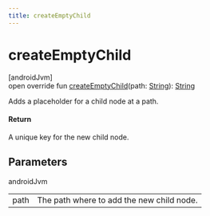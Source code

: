 ```yaml
---
title: createEmptyChild
---
```



# createEmptyChild



[androidJvm]\
open override fun [createEmptyChild](create-empty-child.html)(path: [String](https://kotlinlang.org/api/latest/jvm/stdlib/kotlin/-string/index.html)): [String](https://kotlinlang.org/api/latest/jvm/stdlib/kotlin/-string/index.html)



Adds a placeholder for a child node at a path.



#### Return



A unique key for the new child node.



## Parameters


androidJvm

| | |
|---|---|
| path | The path where to add the new child node. |





